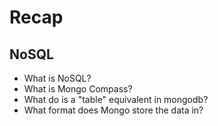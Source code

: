 # Recap

## NoSQL

- What is NoSQL?
- What is Mongo Compass?
- What do is a "table" equivalent in mongodb?
- What format does Mongo store the data in?
